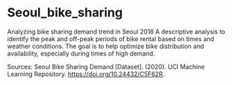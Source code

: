 # Seoul_bike_sharing
Analyzing bike sharing demand trend in Seoul 2018
A descriptive analysis to identify the peak and off-peak periods of bike rental based on times and weather conditions. The goal is to help optimize bike distribution and availability, especially during times of high demand.

Sources: Seoul Bike Sharing Demand [Dataset]. (2020). UCI Machine Learning Repository. https://doi.org/10.24432/C5F62R.
